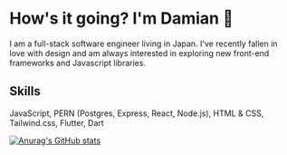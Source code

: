 # How's it going? I'm Damian 👋
I am a full-stack software engineer living in Japan.
I've recently fallen in love with design and am always interested in exploring new front-end frameworks and Javascript libraries.

## Skills
JavaScript, PERN (Postgres, Express, React, Node.js), HTML & CSS, Tailwind.css, Flutter, Dart


[![Anurag's GitHub stats](https://github-readme-stats.vercel.app/api?username=dmacdermott&hide=stars&count_private=true&show_icons=true&theme=buefy)](https://github.com/anuraghazra/github-readme-stats)

<!--
**dmacdermott/dmacdermott** is a ✨ _special_ ✨ repository because its `README.md` (this file) appears on your GitHub profile.

Here are some ideas to get you started:

- 🔭 I’m currently working on ...
- 🌱 I’m currently learning ...
- 👯 I’m looking to collaborate on ...
- 🤔 I’m looking for help with ...
- 💬 Ask me about ...
- 📫 How to reach me: ...
- 😄 Pronouns: ...
- ⚡ Fun fact: ...
-->
